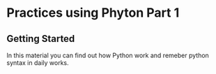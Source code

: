 
# Practices using Phyton Part 1


## Getting Started

In this material you can find out how Python work and remeber python syntax in daily works.